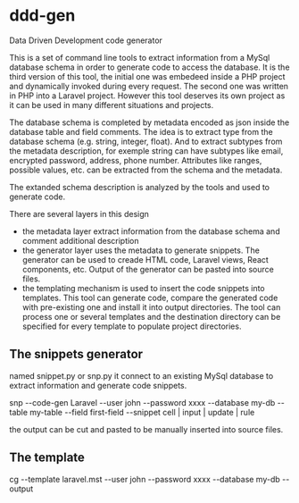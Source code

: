 # ddd-gen

Data Driven Development code generator

This is a set of command line tools to extract information from a MySql database schema in order to generate code to access the database.
It is the third version of this tool, the initial one was embedeed inside a PHP project and dynamically invoked during every request. The second one was written in PHP into a Laravel project. However this tool deserves its own project as it can be used in many different situations and projects.

The database schema is completed by metadata encoded as json inside the database table and field comments. The idea is to extract type from the database schema (e.g. string, integer, float). And to extract subtypes from the metadata description, for exemple string can have subtypes like email, encrypted password, address, phone number. Attributes like ranges, possible values, etc. can be extracted from the schema and the metadata.

The extanded schema description is analyzed by the tools and used to generate code.

There are several layers in this design
* the metadata layer extract information from the database schema and comment additional description
* the generator layer uses the metadata to generate snippets. The generator can be used to creade HTML code, Laravel views, React components, etc. Output of the generator can be pasted into source files.
* the templating mechanism is used to insert the code snippets into templates. This tool can generate code, compare the generated code with pre-existing one and install it into output directories. The tool can process one or several templates and the destination directory can be specified for every template to populate project directories.

## The snippets generator

named snippet.py or snp.py it connect to an existing MySql database to extract information and generate code snippets.

  snp --code-gen Laravel --user john --password xxxx --database my-db --table my-table --field first-field  --snippet cell | input | update | rule

the output can be cut and pasted to be manually inserted into source files.

## The template

cg --template laravel.mst --user john --password xxxx --database my-db --output

